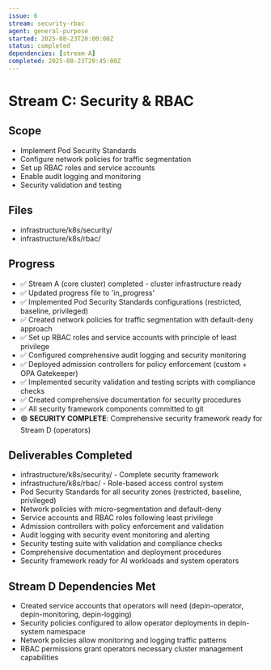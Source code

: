 ```yaml
---
issue: 6
stream: security-rbac
agent: general-purpose
started: 2025-08-23T20:00:00Z
status: completed
dependencies: [stream-A]
completed: 2025-08-23T20:45:00Z
---
```


# Stream C: Security & RBAC

## Scope
- Implement Pod Security Standards
- Configure network policies for traffic segmentation
- Set up RBAC roles and service accounts
- Enable audit logging and monitoring
- Security validation and testing

## Files
- infrastructure/k8s/security/
- infrastructure/k8s/rbac/

## Progress
- ✅ Stream A (core cluster) completed - cluster infrastructure ready
- ✅ Updated progress file to 'in_progress'
- ✅ Implemented Pod Security Standards configurations (restricted, baseline, privileged)
- ✅ Created network policies for traffic segmentation with default-deny approach
- ✅ Set up RBAC roles and service accounts with principle of least privilege
- ✅ Configured comprehensive audit logging and security monitoring
- ✅ Deployed admission controllers for policy enforcement (custom + OPA Gatekeeper)
- ✅ Implemented security validation and testing scripts with compliance checks
- ✅ Created comprehensive documentation for security procedures
- ✅ All security framework components committed to git
- 🟢 **SECURITY COMPLETE**: Comprehensive security framework ready for Stream D (operators)

## Deliverables Completed
- infrastructure/k8s/security/ - Complete security framework
- infrastructure/k8s/rbac/ - Role-based access control system
- Pod Security Standards for all security zones (restricted, baseline, privileged)
- Network policies with micro-segmentation and default-deny
- Service accounts and RBAC roles following least privilege
- Admission controllers with policy enforcement and validation
- Audit logging with security event monitoring and alerting
- Security testing suite with validation and compliance checks
- Comprehensive documentation and deployment procedures
- Security framework ready for AI workloads and system operators

## Stream D Dependencies Met
- Created service accounts that operators will need (depin-operator, depin-monitoring, depin-logging)
- Security policies configured to allow operator deployments in depin-system namespace
- Network policies allow monitoring and logging traffic patterns
- RBAC permissions grant operators necessary cluster management capabilities
